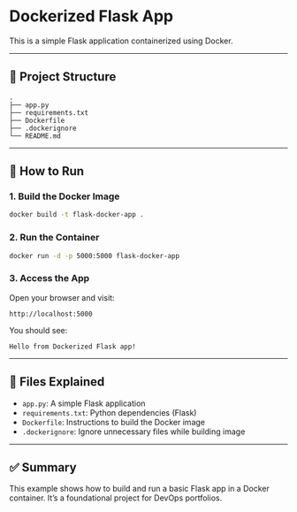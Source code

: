 # Dockerized Flask App

This is a simple Flask application containerized using Docker.

---

## 🔹 Project Structure

```
.
├── app.py
├── requirements.txt
├── Dockerfile
├── .dockerignore
└── README.md
```

---

## 🔹 How to Run

### 1. Build the Docker Image
```bash
docker build -t flask-docker-app .
```

### 2. Run the Container
```bash
docker run -d -p 5000:5000 flask-docker-app
```

### 3. Access the App
Open your browser and visit:
```
http://localhost:5000
```

You should see:
```
Hello from Dockerized Flask app!
```

---

## 🔹 Files Explained

- `app.py`: A simple Flask application
- `requirements.txt`: Python dependencies (Flask)
- `Dockerfile`: Instructions to build the Docker image
- `.dockerignore`: Ignore unnecessary files while building image

---

## ✅ Summary

This example shows how to build and run a basic Flask app in a Docker container. It’s a foundational project for DevOps portfolios.

